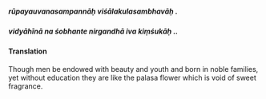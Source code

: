 ##### rūpayauvanasampannāḥ viśālakulasambhavāḥ .
##### vidyāhīnā na śobhante nirgandhā iva kiṃśukāḥ ..

#### Translation

Though men be endowed with beauty and youth and born in noble families, yet without education they are like the palasa flower which is void of sweet fragrance.